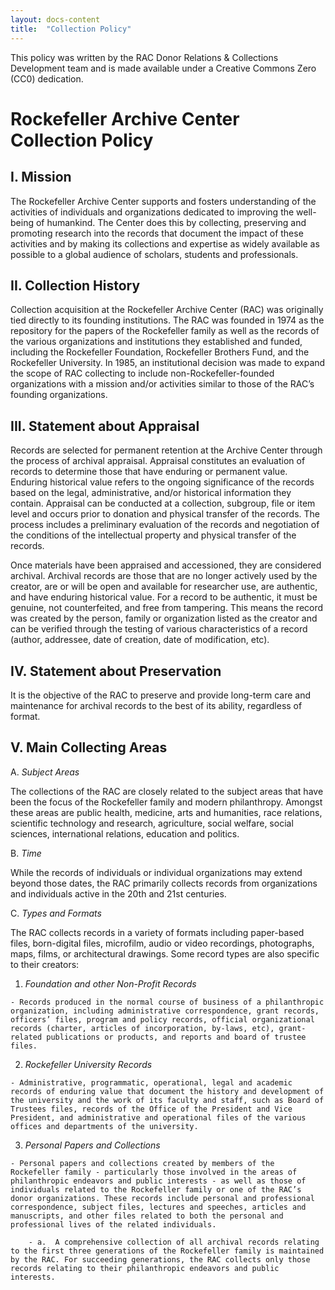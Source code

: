 ```yaml
---
layout: docs-content
title:  "Collection Policy"
---
```


This policy was written by the RAC Donor Relations & Collections Development team and is made available under a Creative Commons Zero (CC0) dedication.


# Rockefeller Archive Center Collection Policy

## I. Mission

The Rockefeller Archive Center supports and fosters understanding of the activities of individuals and organizations dedicated to improving the well-being of humankind. The Center does this by collecting, preserving and promoting research into the records that document the impact of these activities and by making its collections and expertise as widely available as possible to a global audience of scholars, students and professionals.

## II. Collection History

Collection acquisition at the Rockefeller Archive Center (RAC) was originally tied directly to its founding institutions. The RAC was founded in 1974 as the repository for the papers of the Rockefeller family as well as the records of the various organizations and institutions they established and funded, including the Rockefeller Foundation, Rockefeller Brothers Fund, and the Rockefeller University. In 1985, an institutional decision was made to expand the scope of RAC collecting to include non-Rockefeller-founded organizations with a mission and/or activities similar to those of the RAC’s founding organizations.

## III. Statement about Appraisal

Records are selected for permanent retention at the Archive Center through the process of archival appraisal. Appraisal constitutes an evaluation of records to determine those that have enduring or permanent value. Enduring historical value refers to the ongoing significance of the records based on the legal, administrative, and/or historical information they contain. Appraisal can be conducted at a collection, subgroup, file or item level and occurs prior to donation and physical transfer of the records. The process includes a preliminary evaluation of the records and negotiation of the conditions of the intellectual property and physical transfer of the records.

Once materials have been appraised and accessioned, they are considered archival. Archival records are those that are no longer actively used by the creator, are or will be open and available for researcher use, are authentic, and have enduring historical value. For a record to be authentic, it must be genuine, not counterfeited, and free from tampering. This means the record was created by the person, family or
organization listed as the creator and can be verified through the testing of various characteristics of a record (author, addressee, date of creation, date of modification, etc).

## IV. Statement about Preservation

It is the objective of the RAC to preserve and provide long-term care and maintenance for archival records to the best of its ability, regardless of format.

## V. Main Collecting Areas

A.  *Subject Areas*

  The collections of the RAC are closely related to the subject areas that have been the focus of the Rockefeller family and modern philanthropy. Amongst these areas are public health, medicine, arts and humanities, race relations, scientific technology and research, agriculture, social welfare, social sciences, international relations, education and politics.

B.  *Time*

  While the records of individuals or individual organizations may extend beyond those dates, the RAC primarily collects records from organizations and individuals active in the 20th and 21st centuries.

C.  *Types and Formats*

  The RAC collects records in a variety of formats including paper-based files, born-digital files, microfilm, audio or video recordings, photographs, maps, films, or architectural drawings. Some record types are also specific to their creators:


  1.  *Foundation and other Non-Profit Records*

    - Records produced in the normal course of business of a philanthropic organization, including administrative correspondence, grant records, officers’ files, program and policy records, official organizational records (charter, articles of incorporation, by-laws, etc), grant-related publications or products, and reports and board of trustee files.

  2.  *Rockefeller University Records*

    - Administrative, programmatic, operational, legal and academic records of enduring value that document the history and development of the university and the work of its faculty and staff, such as Board of Trustees files, records of the Office of the President and Vice President, and administrative and operational files of the various offices and departments of the university.

  3.  *Personal Papers and Collections*

    - Personal papers and collections created by members of the Rockefeller family - particularly those involved in the areas of philanthropic endeavors and public interests - as well as those of individuals related to the Rockefeller family or one of the RAC’s donor organizations. These records include personal and professional correspondence, subject files, lectures and speeches, articles and manuscripts, and other files related to both the personal and professional lives of the related individuals.

        - a.  A comprehensive collection of all archival records relating to the first three generations of the Rockefeller family is maintained by the RAC. For succeeding generations, the RAC collects only those records relating to their philanthropic endeavors and public interests.
